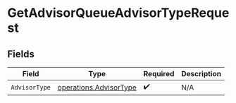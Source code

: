 # GetAdvisorQueueAdvisorTypeRequest


## Fields

| Field                                                                   | Type                                                                    | Required                                                                | Description                                                             |
| ----------------------------------------------------------------------- | ----------------------------------------------------------------------- | ----------------------------------------------------------------------- | ----------------------------------------------------------------------- |
| `AdvisorType`                                                           | [operations.AdvisorType](../../../pkg/models/operations/advisortype.md) | :heavy_check_mark:                                                      | N/A                                                                     |